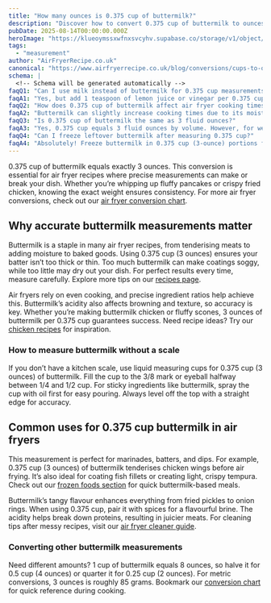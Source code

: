 ```yaml
---
title: "How many ounces is 0.375 cup of buttermilk?"
description: "Discover how to convert 0.375 cup of buttermilk to ounces in seconds. Perfect for air fryer recipes and baking accuracy!"
pubDate: 2025-08-14T00:00:00.000Z
heroImage: "https://klueoymssxwfnxsvcyhv.supabase.co/storage/v1/object/public/Shmucket/how-many-ounces-is-0-375-cup-of-buttermilk.webp"
tags:
  - "measurement"
author: "AirFryerRecipe.co.uk"
canonical: "https://www.airfryerrecipe.co.uk/blog/conversions/cups-to-ounces/how-many-ounces-is-0-375-cup-of-buttermilk"
schema: |
  <!-- Schema will be generated automatically -->
faqQ1: "Can I use milk instead of buttermilk for 0.375 cup measurements?"
faqA1: "Yes, but add 1 teaspoon of lemon juice or vinegar per 0.375 cup (3 ounces) of milk to mimic buttermilk’s acidity. Let it sit for 5 minutes before using. This works well in air fryer recipes where buttermilk’s tang is key."
faqQ2: "How does 0.375 cup of buttermilk affect air fryer cooking times?"
faqA2: "Buttermilk can slightly increase cooking times due to its moisture content. For 0.375 cup (3 ounces) in coatings or marinades, add 1-2 extra minutes. Always check food with a thermometer for doneness."
faqQ3: "Is 0.375 cup of buttermilk the same as 3 fluid ounces?"
faqA3: "Yes, 0.375 cup equals 3 fluid ounces by volume. However, for weight measurements, buttermilk’s density means 3 fluid ounces weighs roughly 3.1 ounces. In most recipes, this small difference won’t matter."
faqQ4: "Can I freeze leftover buttermilk after measuring 0.375 cup?"
faqA4: "Absolutely! Freeze buttermilk in 0.375 cup (3-ounce) portions for future air fryer recipes. Thaw in the fridge overnight and shake well before using. It may separate slightly but still works perfectly."
---
```

<p>0.375 cup of buttermilk equals exactly 3 ounces. This conversion is essential for air fryer recipes where precise measurements can make or break your dish. Whether you’re whipping up fluffy pancakes or crispy fried chicken, knowing the exact weight ensures consistency. For more air fryer conversions, check out our <a href=https://www.airfryerrecipe.co.uk/air-fryer-conversion-chart>air fryer conversion chart</a>.</p>  

<h2>Why accurate buttermilk measurements matter</h2>  
<p>Buttermilk is a staple in many air fryer recipes, from tenderising meats to adding moisture to baked goods. Using 0.375 cup (3 ounces) ensures your batter isn’t too thick or thin. Too much buttermilk can make coatings soggy, while too little may dry out your dish. For perfect results every time, measure carefully. Explore more tips on our <a href=https://www.airfryerrecipe.co.uk/recipes>recipes page</a>.</p>  

<p>Air fryers rely on even cooking, and precise ingredient ratios help achieve this. Buttermilk’s acidity also affects browning and texture, so accuracy is key. Whether you’re making buttermilk chicken or fluffy scones, 3 ounces of buttermilk per 0.375 cup guarantees success. Need recipe ideas? Try our <a href=https://www.airfryerrecipe.co.uk/recipe-category/chicken>chicken recipes</a> for inspiration.</p>  

<h3>How to measure buttermilk without a scale</h3>  
<p>If you don’t have a kitchen scale, use liquid measuring cups for 0.375 cup (3 ounces) of buttermilk. Fill the cup to the 3/8 mark or eyeball halfway between 1/4 and 1/2 cup. For sticky ingredients like buttermilk, spray the cup with oil first for easy pouring. Always level off the top with a straight edge for accuracy.</p>  

<h2>Common uses for 0.375 cup buttermilk in air fryers</h2>  
<p>This measurement is perfect for marinades, batters, and dips. For example, 0.375 cup (3 ounces) of buttermilk tenderises chicken wings before air frying. It’s also ideal for coating fish fillets or creating light, crispy tempura. Check out our <a href=https://www.airfryerrecipe.co.uk/recipe-category/frozen-foods>frozen foods section</a> for quick buttermilk-based meals.</p>  

<p>Buttermilk’s tangy flavour enhances everything from fried pickles to onion rings. When using 0.375 cup, pair it with spices for a flavourful brine. The acidity helps break down proteins, resulting in juicier meats. For cleaning tips after messy recipes, visit our <a href=https://www.airfryerrecipe.co.uk/air-fryer-cleaner>air fryer cleaner guide</a>.</p>  

<h3>Converting other buttermilk measurements</h3>  
<p>Need different amounts? 1 cup of buttermilk equals 8 ounces, so halve it for 0.5 cup (4 ounces) or quarter it for 0.25 cup (2 ounces). For metric conversions, 3 ounces is roughly 85 grams. Bookmark our <a href=https://www.airfryerrecipe.co.uk/air-fryer-conversion-chart>conversion chart</a> for quick reference during cooking.</p>
